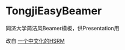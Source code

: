 # TongjiEasyBeamer
同济大学简洁风Beamer模板，供Presentation用

改自 [一个中文化的HSRM](https://github.com/lemoxiao/Awesome-Beamer-Collection/tree/master/200%2B%20beamer%20%E6%A8%A1%E6%9D%BF%E5%90%88%E9%9B%86/Chinese-sthlm-beamer-template-master(%E4%B8%AD%E6%96%87%E5%8C%96%E7%9A%84HSRM)) 
